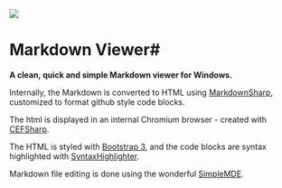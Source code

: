 ![](https://bitbucket-assetroot.s3.amazonaws.com/c/photos/2016/Dec/20/161221880-5-markdownviewer-logo_avatar.png) 
# Markdown Viewer#

**A clean, quick and simple Markdown viewer for Windows.**

Internally, the Markdown is converted to HTML using [MarkdownSharp](https://code.google.com/archive/p/markdownsharp/), customized to format github style code blocks.

The html is displayed in an internal Chromium browser - created with [CEFSharp](https://github.com/cefsharp/CefSharp).

The HTML is styled with [Bootstrap 3](http://getbootstrap.com/), and the code blocks are syntax highlighted with [SyntaxHighlighter](http://alexgorbatchev.com/SyntaxHighlighter/).

Markdown file editing is done using the wonderful [SimpleMDE](https://simplemde.com/).